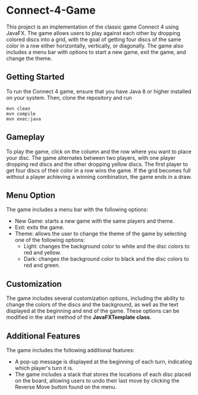 # Connect-4-Game
This project is an implementation of the classic game Connect 4 using JavaFX. The game allows users to play against each other by dropping colored discs into a grid, with the goal of getting four discs of the same color in a row either horizontally, vertically, or diagonally. The game also includes a menu bar with options to start a new game, exit the game, and change the theme.

## Getting Started
To run the Connect 4 game, ensure that you have Java 8 or higher installed on your system. Then, clone the repository and run
```
mvn clean
mvn compile
mvn exec:java
```

## Gameplay
To play the game, click on the column and the row where you want to place your disc. The game alternates between two players, with one player dropping red discs and the other dropping yellow discs. The first player to get four discs of their color in a row wins the game. If the grid becomes full without a player achieving a winning combination, the game ends in a draw.

## Menu Option
The game includes a menu bar with the following options:

+ New Game: starts a new game with the same players and theme.
+ Exit: exits the game.
+ Theme: allows the user to change the theme of the game by selecting one of the following options:
  + Light: changes the background color to white and the disc colors to red and yellow.
  + Dark: changes the background color to black and the disc colors to red and green.

## Customization
The game includes several customization options, including the ability to change the colors of the discs and the background, as well as the text displayed at the beginning and end of the game. These options can be modified in the start method of the **JavaFXTemplate class**.

## Additional Features
The game includes the following additional features:
+ A pop-up message is displayed at the beginning of each turn, indicating which player's turn it is.
+ The game includes a stack that stores the locations of each disc placed on the board, allowing users to undo their last move by clicking the Reverse Move button found on the menu.
